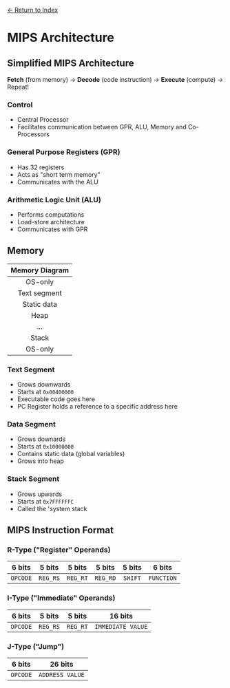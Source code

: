 [← Return to Index]()

# MIPS Architecture

## Simplified MIPS Architecture

**Fetch** (from memory) → **Decode** (code instruction) → **Execute** (compute) → Repeat!

### Control
- Central Processor
- Facilitates communication between GPR, ALU, Memory and Co-Processors

### General Purpose Registers (GPR)
- Has 32 registers
- Acts as "short term memory"
- Communicates with the ALU

### Arithmetic Logic Unit (ALU)
- Performs computations
- Load-store architecture
- Communicates with GPR

## Memory
| Memory Diagram |
|:--:            |
| OS-only        |
| Text segment   |
| Static data    |
| Heap           |
| ...            |
| Stack          |
| OS-only        |

### Text Segment
- Grows downwards
- Starts at `0x00400000`
- Executable code goes here
- PC Register holds a reference to a specific address here

### Data Segment
- Grows downards
- Starts at `0x10000000`
- Contains static data (global variables)
- Grows into heap

### Stack Segment
- Grows upwards
- Starts at `0x7FFFFFFC`
- Called the 'system stack


## MIPS Instruction Format

### R-Type ("Register" Operands)
| 6 bits | 5 bits | 5 bits | 5 bits | 5 bits | 6 bits |
|:---:   |:---:   |:---:   |:---:   |:---:   |:---:   |
| `OPCODE`| `REG_RS` | `REG_RT` | `REG_RD` | ` SHIFT `| `FUNCTION` |

### I-Type ("Immediate" Operands)
| 6 bits | 5 bits | 5 bits | 16 bits |
|:---:   |:---:   |:---:   |:---:   |
| `OPCODE`| `REG_RS` | `REG_RT` | `IMMEDIATE VALUE` |

### J-Type ("Jump")
| 6 bits | 26 bits |
|:---:   |:---:   |
| `OPCODE`| `ADDRESS VALUE` |


